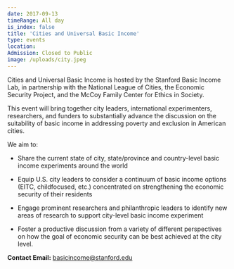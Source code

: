 ```yaml
---
date: 2017-09-13
timeRange: All day
is_index: false
title: 'Cities and Universal Basic Income'
type: events
location: 
Admission: Closed to Public 
image: /uploads/city.jpeg
---
```


Cities and Universal Basic Income is hosted by the Stanford Basic Income Lab, in partnership with the National League of Cities, the Economic Security Project, and the McCoy Family Center for Ethics in Society.

This event will bring together city leaders, international experimenters, researchers, and funders to substantially advance the discussion on the suitability of basic income in addressing poverty and exclusion in American cities.

We aim to:

- Share the current state of city, state/province and country-level basic income experiments around the world

- Equip U.S. city leaders to consider a continuum of basic income options (EITC, childfocused, etc.) concentrated on strengthening the economic security of their residents

- Engage prominent researchers and philanthropic leaders to identify new areas of research to support city-level basic income experiment

- Foster a productive discussion from a variety of different perspectives on how the goal of economic security can be best achieved at the city level. 

 

**Contact Email:** 
basicincome@stanford.edu

